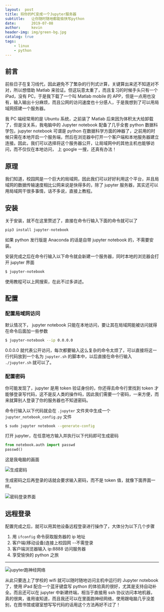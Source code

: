 ```yaml
---
layout:  post
title: 将你的PC变成一个Jupyter服务器
subtitle:   让你随时随地都能愉快写python
date:       2019-07-08
author:     kevin
header-img: img/green-bg.jpg
catalog: true
tags:
    - linux
    - python
---
```


## 前言

前些日子在复习线代，因此避免不了繁杂的行列式计算，关键算出来还不知道对不对，所以想借助 Matlab 来验证。但这玩意太重了，而且复习的时候手头只有一个 iPad，没有 PC，于是我下载了一个叫 Matlab mobile 的 APP，但是一点用也没有，输入输出十分麻烦，而且公网的访问速度也十分感人，于是我想到了可以用局域网搭建一个服务器。

我 PC 端经常用的是 Ubuntu 系统，之前装了 Matlab 后来因为体积太大给卸载了，但是没关系，我电脑中的 Jupyter notebook 配备了几乎全套 python 数据科学包，jupyter notebook 可谓是 python 在数据科学方面的神器了，之前用的时候只需在本地开启一个服务端，然后在浏览器中打开一个客户端和本地服务器建立连接。因此，我们可以选择将这个服务器公开，让局域网中的其他主机也能够访问，而不仅仅在本地访问，
上 google 一搜，还真有办法！

## 原理

我们知道，校园网是一个巨大的局域网，因此我们可以好好利用这个平台，并且局域网的数据传输速度相比公网来说是快得多的，除了 jupyter 服务器，其实还可以用局域网干很多事情，话不多说，直接上教程。

## 安装

关于安装，就不在这里赘述了，直接在命令行输入下面的命令就可以了

 ```python
 pip3 install jupyter-notebook
 ```
 
 如果 python 发行版是 Anaconda 的话是自带 jupyter notebook 的，不需要安装。
 
 安装完成之后在命令行输入以下命令就会新建一个服务器，同时本地的浏览器会打开 jupyter 界面
 
 ```bash
 $ jupyter-notebook
 ```
 
 使用教程可以上网搜索，在此不过多讲述。
 
 ## 配置

### 配置局域网访问

默认情况下， jupyter notebook 只能在本地访问，要让其在局域网能被访问就得在命令后面加一些参数

```bash
$ jupyter-notebook --ip 0.0.0.0
```

0.0.0.0 就代表公开访问，每次都要输入这么复杂的命令太烦了，可以直接将这一行代码放到一个名为 `jupyter.sh` 的脚本中，以后直接在命令行输入 `./jupyter.sh` 就可以了。

### 配置密码

你可能发现了，jupyter 是用 token 验证身份的，你还得去命令行里找到 token 才能够登录写代码，这不是反人类的操作吗，因此我们需要一个密码，一来方便，而来就算别人登录了你的服务器也不知道密码。

命令行输入以下代码就会在 `.jupyter` 文件夹中生成一个 `jupyter_notebook_config.py` 文件

```bash
$ sudo jupyter notebook --generate-config
```

打开 jupyter，在任意地方输入并执行以下代码即可生成密码

```python
from notebook.auth import passwd
passwd()

```

这是我电脑的画面

![生成密码](https://ae01.alicdn.com/kf/Hf770feb9fa0a40efb9c8bfa1861aee20S.jpg)

生成密码之后再登录的话就会要求输入密码，而不是 token 值，就像下面界面一样。

![密码登录界面](https://ae01.alicdn.com/kf/Hce40433a85374f31a9c581051473278fc.jpg)

## 远程登录

配置完成之后，就可以用其他设备远程登录进行操作了，大体分为以下几个步骤

1. 用 `ifconfig` 命令获取服务器的 ip 地址
2. 客户端(移动设备)连接上校园网 --不需登录
3. 客户端浏览器输入 ip:8888 访问服务器
4. 享受愉快的 python 之旅

---

![jupyter跑神经网络](https://ae01.alicdn.com/kf/H694fb897171449e19e07319ec43916b2C.png)

从此只要连上了学校的 wifi 就可以随时随地访问主机中运行的 Jupyter notebook 了，使用 iPad 配合一个蓝牙键盘写 python 的体验真的很好，尤其是支持自动补全。而且还可以在 jupyter 中新建终端，相当于直接用 ssh 协议访问本地机器，真的很爽，谁用谁知道，而且我还可以在里面跑神经网络，使用跟电脑几乎没差别，在图书馆或寝室想写写代码的话用这个方法再好不过了！

